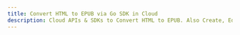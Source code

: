 ---title: Convert HTML to EPUB via Go SDK in Clouddescription: Cloud APIs & SDKs to Convert HTML to EPUB. Also Create, Edit & Render Microsoft Word & OpenOffice documents in the Cloud.---